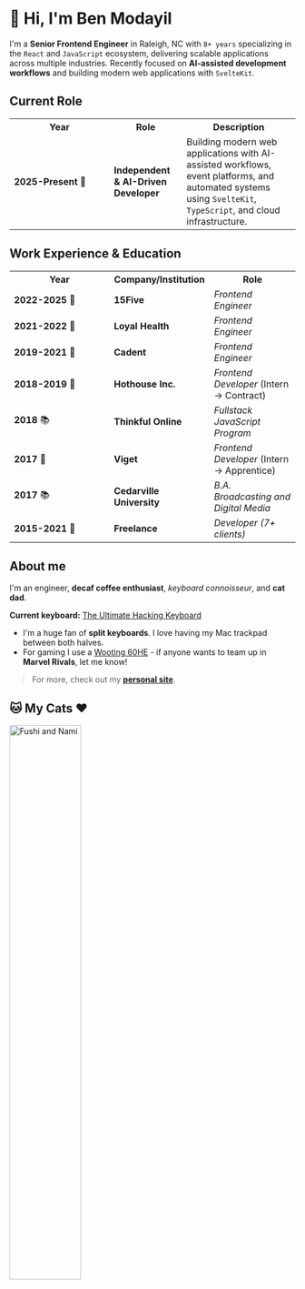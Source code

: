 # 👋 Hi, I'm Ben Modayil

I'm a **Senior Frontend Engineer** in Raleigh, NC with `8+ years` specializing in the `React` and `JavaScript` ecosystem, delivering scalable applications across multiple industries. Recently focused on **AI-assisted development workflows** and building modern web applications with `SvelteKit`.

## Current Role

<table>
  <tr>
    <th width="160px">Year</th>
    <th>Role</th>
    <th>Description</th>
  </tr>
  <tr>
    <td><strong>2025-Present</strong> 🚀</td>
    <td><strong>Independent & AI-Driven Developer</strong></td>
    <td>Building modern web applications with AI-assisted workflows, event platforms, and automated systems using <code>SvelteKit</code>, <code>TypeScript</code>, and cloud infrastructure.</td>
  </tr>
</table>

## Work Experience & Education

<table>
  <tr>
    <th width="160px">Year</th>
    <th>Company/Institution</th>
    <th>Role</th>
  </tr>
  <tr>
    <td><strong>2022-2025</strong> 🚀</td>
    <td><strong>15Five</strong></td>
    <td><em>Frontend Engineer</em></td>
  </tr>
  <tr>
    <td><strong>2021-2022</strong> 🚀</td>
    <td><strong>Loyal Health</strong></td>
    <td><em>Frontend Engineer</em></td>
  </tr>
  <tr>
    <td><strong>2019-2021</strong> 🚀</td>
    <td><strong>Cadent</strong></td>
    <td><em>Frontend Engineer</em></td>
  </tr>
  <tr>
    <td><strong>2018-2019</strong> 🚀</td>
    <td><strong>Hothouse Inc.</strong></td>
    <td><em>Frontend Developer</em> (Intern → Contract)</td>
  </tr>
  <tr>
    <td><strong>2018</strong> 📚</td>
    <td><strong>Thinkful Online</strong></td>
    <td><em>Fullstack JavaScript Program</em></td>
  </tr>
  <tr>
    <td><strong>2017</strong> 🚀</td>
    <td><strong>Viget</strong></td>
    <td><em>Frontend Developer</em> (Intern → Apprentice)</td>
  </tr>
  <tr>
    <td><strong>2017</strong> 📚</td>
    <td><strong>Cedarville University</strong></td>
    <td><em>B.A. Broadcasting and Digital Media</em></td>
  </tr>
  <tr>
    <td><strong>2015-2021</strong> 🚀</td>
    <td><strong>Freelance</strong></td>
    <td><em>Developer (7+ clients)</em></td>
  </tr>
</table>

## About me

I'm an engineer, **decaf coffee enthusiast**, *keyboard connoisseur*, and **cat dad**.

**Current keyboard:** [The Ultimate Hacking Keyboard](https://ultimatehackingkeyboard.com)

- I'm a huge fan of **split keyboards**. I love having my Mac trackpad between both halves.
- For gaming I use a [Wooting 60HE](https://wooting.io/wooting-60he) - if anyone wants to team up in **Marvel Rivals**, let me know!

<!-- **Recent Projects:**
- AI-first development venture with SvelteKit 5 and Drizzle ORM
- Production event platform: [Triangle Area Events](https://thetrianglearea.events)
- Automated web scraping and monitoring systems -->

> For more, check out my [**personal site**](https://modayil.me).

## 🐱 My Cats ❤️

<img src="https://github.com/user-attachments/assets/68c52fe0-0695-495f-bfaa-4522c5ce6f76" alt="Fushi and Nami" width="50%">
